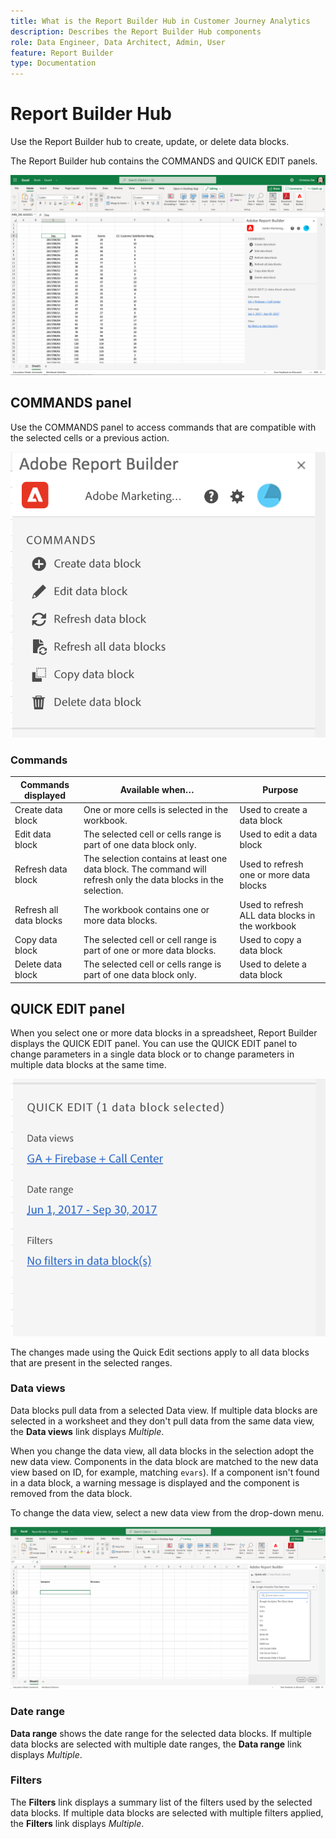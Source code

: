```yaml
---
title: What is the Report Builder Hub in Customer Journey Analytics
description: Describes the Report Builder Hub components
role: Data Engineer, Data Architect, Admin, User
feature: Report Builder
type: Documentation
---
```


# Report Builder Hub

Use the Report Builder hub to create, update, or delete data blocks.

The Report Builder hub contains the COMMANDS and QUICK EDIT panels.

![](./assets/image13.png)

## COMMANDS panel

Use the COMMANDS panel to access commands that are compatible with the
selected cells or a previous action.

![](./assets/image14.png)

### Commands

| Commands displayed      | Available when…   | Purpose          |
|------|------------------|--------|
| Create data block | One or more cells is selected in the workbook. | Used to create a data block |
| Edit data block | The selected cell or cells range is part of one data block only. | Used to edit a data block                       |
| Refresh data block      | The selection contains at least one data block. The command will refresh only the data blocks in the selection. | Used to refresh one or more data blocks         |
| Refresh all data blocks | The workbook contains one or more data blocks. | Used to refresh ALL data blocks in the workbook |
| Copy data block   | The selected cell or cell range is part of one or more data blocks. | Used to copy a data block   |
| Delete data block | The selected cell or cells range is part of one data block only. | Used to delete a data block |

## QUICK EDIT panel

When you select one or more data blocks in a spreadsheet, Report Builder
displays the QUICK EDIT panel. You can use the QUICK EDIT panel to
change parameters in a single data block or to change parameters in
multiple data blocks at the same time.

![](./assets/image15.png)

The changes made using the Quick Edit sections apply to all data blocks
that are present in the selected ranges.

### Data views

Data blocks pull data from a selected Data view. If multiple data blocks
are selected in a worksheet and they don't pull data from the same data
view, the **Data views** link displays *Multiple*.

When you change the data view, all data blocks in the selection adopt
the new data view. Components in the data block are matched to the new
data view based on ID, for example, matching ```evars```). If a component isn't found in a data block, a warning message is displayed and the component is removed from the data block.

To change the data view, select a new data view from the drop-down menu.

![](./assets/image16.png)

### Date range

**Data range** shows the date range for the selected data blocks. If
multiple data blocks are selected with multiple date ranges, the **Data range** link displays *Multiple*.

### Filters

The **Filters** link displays a summary list of the filters used by the
selected data blocks. If multiple data blocks are selected with multiple
filters applied, the **Filters** link displays *Multiple*.
